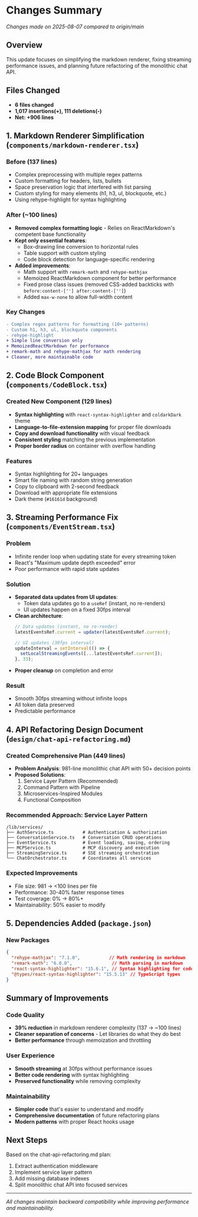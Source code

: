# Changes Summary

*Changes made on 2025-08-07 compared to origin/main*

## Overview
This update focuses on simplifying the markdown renderer, fixing streaming performance issues, and planning future refactoring of the monolithic chat API.

## Files Changed
- **6 files changed**
- **1,017 insertions(+), 111 deletions(-)**
- **Net: +906 lines**

## 1. Markdown Renderer Simplification (`components/markdown-renderer.tsx`)

### Before (137 lines)
- Complex preprocessing with multiple regex patterns
- Custom formatting for headers, lists, bullets
- Space preservation logic that interfered with list parsing
- Custom styling for many elements (h1, h3, ul, blockquote, etc.)
- Using rehype-highlight for syntax highlighting

### After (~100 lines)
- **Removed complex formatting logic** - Relies on ReactMarkdown's competent base functionality
- **Kept only essential features**:
  - Box-drawing line conversion to horizontal rules
  - Table support with custom styling
  - Code block detection for language-specific rendering
- **Added improvements**:
  - Math support with `remark-math` and `rehype-mathjax`
  - Memoized ReactMarkdown component for better performance
  - Fixed prose class issues (removed CSS-added backticks with `before:content-[''] after:content-['']`)
  - Added `max-w-none` to allow full-width content

### Key Changes
```diff
- Complex regex patterns for formatting (10+ patterns)
- Custom h1, h3, ul, blockquote components
- rehype-highlight
+ Simple line conversion only
+ MemoizedReactMarkdown for performance
+ remark-math and rehype-mathjax for math rendering
+ Cleaner, more maintainable code
```

## 2. Code Block Component (`components/CodeBlock.tsx`)

### Created New Component (129 lines)
- **Syntax highlighting** with `react-syntax-highlighter` and `coldarkDark` theme
- **Language-to-file-extension mapping** for proper file downloads
- **Copy and download functionality** with visual feedback
- **Consistent styling** matching the previous implementation
- **Proper border radius** on container with overflow handling

### Features
- Syntax highlighting for 20+ languages
- Smart file naming with random string generation
- Copy to clipboard with 2-second feedback
- Download with appropriate file extensions
- Dark theme (`#16161d` background)

## 3. Streaming Performance Fix (`components/EventStream.tsx`)

### Problem
- Infinite render loop when updating state for every streaming token
- React's "Maximum update depth exceeded" error
- Poor performance with rapid state updates

### Solution
- **Separated data updates from UI updates**:
  - Token data updates go to a `useRef` (instant, no re-renders)
  - UI updates happen on a fixed 30fps interval
- **Clean architecture**:
  ```javascript
  // Data updates (instant, no re-render)
  latestEventsRef.current = updater(latestEventsRef.current);
  
  // UI updates (30fps interval)
  updateInterval = setInterval(() => {
    setLocalStreamingEvents([...latestEventsRef.current]);
  }, 33);
  ```
- **Proper cleanup** on completion and error

### Result
- Smooth 30fps streaming without infinite loops
- All token data preserved
- Predictable performance

## 4. API Refactoring Design Document (`design/chat-api-refactoring.md`)

### Created Comprehensive Plan (449 lines)
- **Problem Analysis**: 981-line monolithic chat API with 50+ decision points
- **Proposed Solutions**:
  1. Service Layer Pattern (Recommended)
  2. Command Pattern with Pipeline
  3. Microservices-Inspired Modules
  4. Functional Composition

### Recommended Approach: Service Layer Pattern
```
/lib/services/
├── AuthService.ts           # Authentication & authorization
├── ConversationService.ts   # Conversation CRUD operations
├── EventService.ts          # Event loading, saving, ordering
├── MCPService.ts            # MCP discovery and execution
├── StreamingService.ts      # SSE streaming orchestration
└── ChatOrchestrator.ts      # Coordinates all services
```

### Expected Improvements
- File size: 981 → <100 lines per file
- Performance: 30-40% faster response times
- Test coverage: 0% → 80%+
- Maintainability: 50% easier to modify

## 5. Dependencies Added (`package.json`)

### New Packages
```json
{
  "rehype-mathjax": "7.1.0",           // Math rendering in markdown
  "remark-math": "6.0.0",               // Math parsing in markdown
  "react-syntax-highlighter": "15.6.1", // Syntax highlighting for code blocks
  "@types/react-syntax-highlighter": "15.5.13" // TypeScript types
}
```

## Summary of Improvements

### Code Quality
- **39% reduction** in markdown renderer complexity (137 → ~100 lines)
- **Cleaner separation of concerns** - Let libraries do what they do best
- **Better performance** through memoization and throttling

### User Experience
- **Smooth streaming** at 30fps without performance issues
- **Better code rendering** with syntax highlighting
- **Preserved functionality** while removing complexity

### Maintainability
- **Simpler code** that's easier to understand and modify
- **Comprehensive documentation** of future refactoring plans
- **Modern patterns** with proper React hooks usage

## Next Steps
Based on the chat-api-refactoring.md plan:
1. Extract authentication middleware
2. Implement service layer pattern
3. Add missing database indexes
4. Split monolithic chat API into focused services

---

*All changes maintain backward compatibility while improving performance and maintainability.*